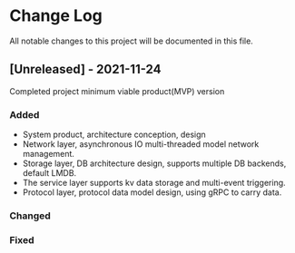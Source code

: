 # Change Log
All notable changes to this project will be documented in this file.

## [Unreleased] - 2021-11-24

Completed project minimum viable product(MVP) version

### Added
- System product, architecture conception, design
- Network layer, asynchronous IO multi-threaded model network management.
- Storage layer, DB architecture design, supports multiple DB backends, default LMDB.
- The service layer supports kv data storage and multi-event triggering.
- Protocol layer, protocol data model design, using gRPC to carry data.

### Changed

### Fixed
